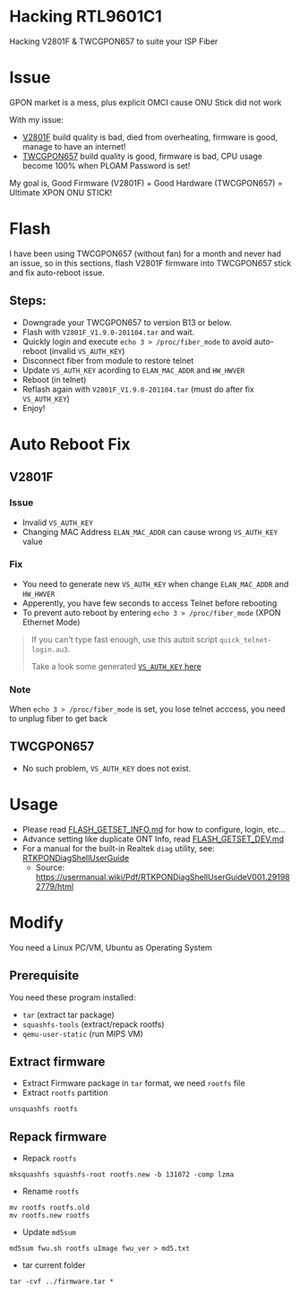 # Hacking RTL9601C1
Hacking V2801F & TWCGPON657 to suite your ISP Fiber

# Issue
GPON market is a mess, plus explicit OMCI cause ONU Stick did not work

With my issue:
* [V2801F](https://www.amazon.com/Universal-Stick-Address-Supported-Attention/dp/B08C818JSQ) build quality is bad, died from overheating, firmware is good, manage to have an internet!
* [TWCGPON657](https://item.taobao.com/item.htm?spm=a1z09.2.0.0.c0552e8d7UBYLF&id=597031866488) build quality is good, firmware is bad, CPU usage become 100% when PLOAM Password is set!

My goal is, Good Firmware (V2801F) + Good Hardware (TWCGPON657) = Ultimate XPON ONU STICK!

# Flash
I have been using TWCGPON657 (without fan) for a month and never had an issue, so in this sections, flash V2801F firmware into TWCGPON657 stick and fix auto-reboot issue.

## Steps:
* Downgrade your TWCGPON657 to version B13 or below.
* Flash with `V2801F_V1.9.0-201104.tar` and wait.
* Quickly login and execute `echo 3 > /proc/fiber_mode` to avoid auto-reboot (invalid `VS_AUTH_KEY`)
* Disconnect fiber from module to restore telnet
* Update `VS_AUTH_KEY` acording to `ELAN_MAC_ADDR` and `HW_HWVER`
* Reboot (in telnet)
* Reflash again with `V2801F_V1.9.0-201104.tar` (must do after fix `VS_AUTH_KEY`)
* Enjoy!

# Auto Reboot Fix
## V2801F
### Issue
* Invalid `VS_AUTH_KEY`
* Changing MAC Address `ELAN_MAC_ADDR` can cause wrong `VS_AUTH_KEY` value

### Fix
* You need to generate new `VS_AUTH_KEY` when change `ELAN_MAC_ADDR` and `HW_HWVER`
* Apperently, you have few seconds to access Telnet before rebooting
* To prevent auto reboot by entering `echo 3 > /proc/fiber_mode` (XPON Ethernet Mode)

> If you can't type fast enough, use this autoit script `quick_telnet-login.au3`.
>
> Take a look some generated [`VS_AUTH_KEY` here](Docs/VS_AUTH_KEY.md)

### Note
When `echo 3 > /proc/fiber_mode` is set, you lose telnet acccess, you need to unplug fiber to get back

## TWCGPON657
* No such problem, `VS_AUTH_KEY` does not exist.

# Usage
* Please read [FLASH_GETSET_INFO.md](Docs/FLASH_GETSET_INFO.md) for how to configure, login, etc...
* Advance setting like duplicate ONT Info, read [FLASH_GETSET_DEV.md](Docs/FLASH_GETSET_DEV.md)
* For a manual for the built-in Realtek `diag` utility, see: [RTKPONDiagShellUserGuide](Docs/RTKPONDiagShellUserGuideV001.291982779.pdf)
  * Source: https://usermanual.wiki/Pdf/RTKPONDiagShellUserGuideV001.291982779/html

# Modify
You need a Linux PC/VM, Ubuntu as Operating System

## Prerequisite
You need these program installed:
* `tar` (extract tar package)
* `squashfs-tools` (extract/repack rootfs)
* `qemu-user-static` (run MIPS VM)

## Extract firmware
* Extract Firmware package in `tar` format, we need `rootfs` file
* Extract `rootfs` partition
```
unsquashfs rootfs
```

## Repack firmware
* Repack `rootfs`
```
mksquashfs squashfs-root rootfs.new -b 131072 -comp lzma
```
* Rename `rootfs`
```
mv rootfs rootfs.old
mv rootfs.new rootfs
```
* Update `md5sum`
```
md5sum fwu.sh rootfs uImage fwu_ver > md5.txt
```
* tar current folder
```
tar -cvf ../firmware.tar *
```
